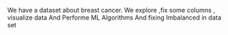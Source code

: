We have a dataset about breast cancer. 
We explore ,fix some columns , visualize data
And Performe ML Algorithms And fixing Imbalanced in data set
